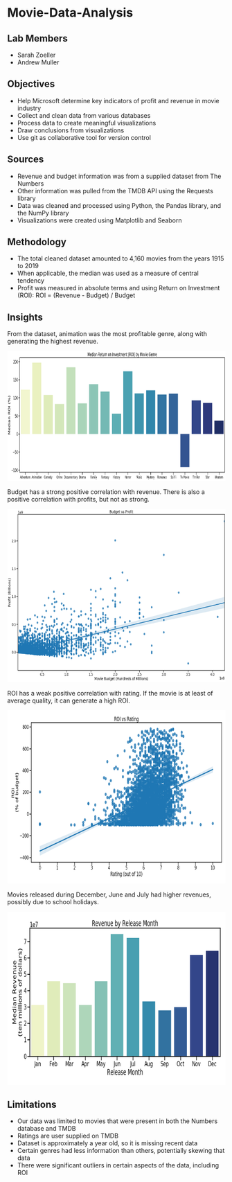 # Movie-Data-Analysis
## Lab Members
- Sarah Zoeller
- Andrew Muller
## Objectives
- Help Microsoft determine key indicators of profit and revenue in movie industry
- Collect and clean data from various databases
- Process data to create meaningful visualizations
- Draw conclusions from visualizations
- Use git as collaborative tool for version control
## Sources
- Revenue and budget information was from a supplied dataset from The Numbers 
- Other information was pulled from the TMDB API using the Requests library
- Data was cleaned and processed using Python, the Pandas library, and the NumPy library
- Visualizations were created using Matplotlib and Seaborn
## Methodology
- The total cleaned dataset amounted to 4,160 movies from the years 1915 to 2019
- When applicable, the median was used as a measure of central tendency
- Profit was measured in absolute terms and using Return on Investment (ROI):
  ROI = (Revenue - Budget) / Budget
## Insights
  From the dataset, animation was the most profitable genre, along with generating the highest revenue.
  
  <img src= "https://github.com/swzoeller/Movie-Data-Analysis/blob/main/Visualizations/Genre%20and%20Budget%20Analysis/visual_2.png" width="900" height="300"/>
 
  Budget has a strong positive correlation with revenue. There is also a positive correlation with profits, but not as strong.
  
  <img src= "https://github.com/swzoeller/Movie-Data-Analysis/blob/main/Visualizations/Genre%20and%20Budget%20Analysis/visual_3.png" width="600" height="400"/>
 
  ROI has a weak positive correlation with rating. If the movie is at least of average quality, it can generate a high ROI.
  
  <img src= "https://github.com/swzoeller/Movie-Data-Analysis/blob/main/Visualizations/Ratings%20Analysis/ROI%20vs%20Rating.png" width="700" height="400"/>
  
  Movies released during December, June and July had higher revenues, possibly due to school holidays.
  
  <img src= "https://github.com/swzoeller/Movie-Data-Analysis/blob/main/Visualizations/Release%20Month%20Analysis/Revenue%20by%20Release%20Month.png" width="700" height="400"/>
  
  ## Limitations
  
  - Our data was limited to movies that were present in both the Numbers database and TMDB
  - Ratings are user supplied on TMDB
  - Dataset is approximately a year old, so it is missing recent data
  - Certain genres had less information than others, potentially skewing that data
  - There were significant outliers in certain aspects of the data, including ROI
